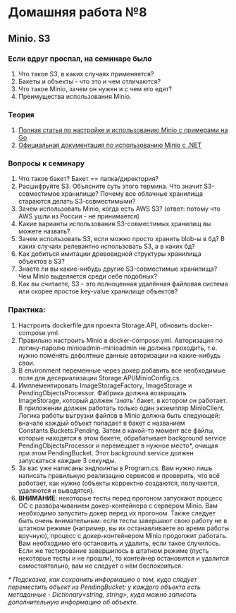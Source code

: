# Домашняя работа №8

## Minio. S3

### Если вдруг проспал, на семинаре было
1. Что такое S3, в каких случаях применяется?
2. Бакеты и объекты - что это и чем отличаются?
3. Что такое Minio, зачем он нужен и с чем его едят?
4. Преимущества использования Minio.

### Теория
1. [Полная статья по настройке и использованию Minio с примерами на Go](https://habr.com/ru/companies/ozontech/articles/586024/)
2. [Официальная документация по использованию Minio с .NET](https://min.io/docs/minio/linux/developers/dotnet/minio-dotnet.html)

### Вопросы к семинару
1. Что такое бакет? Бакет == папка/директория?
2. Расшифруйте S3. Объясните суть этого термина. Что значит S3-совместимое хранилище? Почему все облачные хранилища стараются делать S3-совместимыми?
3. Зачем использовать Minio, когда есть AWS S3? (ответ: потому что AWS ушли из России - не принимается)
4. Какие варианты использования S3-совместимых хранилищ вы можете назвать?
5. Зачем использовать S3, если можно просто хранить blob-ы в бд? В каких случаях релевантно использовать S3, а в каких бд?
6. Как добиться имитации древовидной структуры хранилища объектов в S3?
7. Знаете ли вы какие-нибудь другие S3-совместимые хранилища? Чем Minio выделяется среди себе подобных?
8. Как вы считаете, S3 - это полноценная удалённая файловая система или скорее простое key-value хранилище объектов?

### Практика:
1. Настроить dockerfile для проекта Storage.API, обновить docker-compose.yml.
2. Правильно настроить Minio в docker-compose.yml. Авторизация по логину-паролю minioadmin-minioadmin не должна проходить, т.е. нужно поменять дефолтные данные авторизации на какие-нибудь свои.
3. В environment переменные через докер добавить все необходимые поля для десериализации Storage.API/MinioConfig.cs.
4. Имплементировать ImageStorageFactory, ImageStorage и PendingObjectsProcessor. Фабрика должна возвращать ImageStorage, который должен _'знать'_ бакет, в котором он работает. В приложении должен работать только один экземпляр MinioClient. Логика работы выгрузки файлов в Minio должна быть следующей: вначале каждый объект попадает в бакет с названием Constants.Buckets.Pending. Затем в какой-то момент все файлы, которые находятся в этом бакете, обрабатывает background service PendingObjectsProcessor и перемещает в нужное место*, очищая при этом PendingBucket. Этот background service должен запускаться каждые 3 секунды.
5. За вас уже написаны эндпоинты в Program.cs. Вам нужно лишь написать правильную реализацию сервисов и проверить, что всё работает, как нужно (объекты корректно создаются, получаются, удаляются и выводятся).
6. **ВНИМАНИЕ**: некоторые тесты перед прогоном запускают процесс ОС с разворачиванием докер-контейнера с сервером Minio. Вам необходимо запустить докер перед их прогоном. Также следует быть очень внимательным: если тесты завершают свою работу не в штатном режиме (например, вы их останавливаете во время работы вручную), процесс с докер-контейнером Minio продолжит работать. Вам необходимо его остановить и удалить, если такое случилось. Если же тестирование завершилось в штатном режиме (пусть некоторые тесты и не прошли), то контейнер остановится и удалится самостоятельно, вам не следует о нём беспокоиться.

_* Подсказка, как сохранить информацию о том, куда следует переместить объект из PendingBucket: у каждого объекта есть метаданные - Dictionary<string, string>, куда можно записать дополнительную информацию об объекте._
